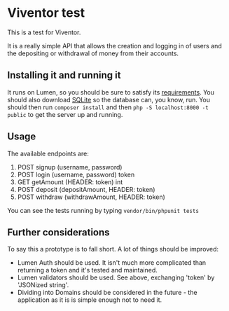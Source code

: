 # Viventor test

This is a test for Viventor.

It is a really simple API that allows the creation and logging
in of users and the depositing or withdrawal of money from
their accounts.

## Installing it and running it
It runs on Lumen, so you should be sure to satisfy its
[requirements](https://lumen.laravel.com/docs/master/installation#server-requirements).
You should also download [SQLite](https://www.sqlite.org/snapshot/sqlite-snapshot-201709121505.tar.gz)
so the database can, you know, run.
You should then run `composer install` and then `php -S localhost:8000 -t public` to get
the server up and running.

## Usage
The available endpoints are:
1. POST signup (username, password)
2. POST login (username, password) token
3. GET getAmount (HEADER: token) int
4. POST deposit (depositAmount, HEADER: token)
5. POST withdraw (withdrawAmount, HEADER: token)

You can see the tests running by typing `vendor/bin/phpunit tests`

## Further considerations
To say this a prototype is to fall short. A lot of things
should be improved:
* Lumen Auth should be used. It isn't much more complicated
than returning a token and it's tested and maintained.
* Lumen validators should be used. See above, exchanging 'token'
by 'JSONized string'.
* Dividing into Domains should be considered in the future -
the application as it is is simple enough not to need it.